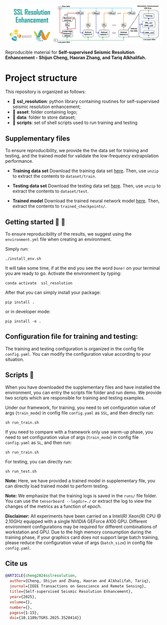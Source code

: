 ![LOGO](https://github.com/DeepWave-Kaust/SSL-Resolution-Enhancement/blob/main/asset/logo.jpg)

Reproducible material for **Self-supervised Seismic Resolution Enhancement - Shijun Cheng, Haoran Zhang, and Tariq Alkhalifah.**

# Project structure
This repository is organized as follows:

* :open_file_folder: **ssl_resolution**: python library containing routines for self-supervised seismic resolution enhancement;
* :open_file_folder: **asset**: folder containing logo;
* :open_file_folder: **data**: folder to store dataset;
* :open_file_folder: **scripts**: set of shell scripts used to run training and testing

## Supplementary files
To ensure reproducibility, we provide the the data set for training and testing, and the trained model for validate the low-frequency extrapolation performance. 

* **Training data set**
Download the training data set [here](https://kaust.sharepoint.com/:f:/r/sites/M365_Deepwave_Documents/Shared%20Documents/Restricted%20Area/DW0027/dataset/train?csf=1&web=1&e=BWxDFb). Then, use `unzip` to extract the contents to `dataset/train`.

* **Testing data set**
Download the testing data set [here](https://kaust.sharepoint.com/:f:/r/sites/M365_Deepwave_Documents/Shared%20Documents/Restricted%20Area/DW0027/dataset/test?csf=1&web=1&e=bOl78N). Then, use `unzip` to extract the contents to `dataset/test`.

* **Trained model**
Download the trained neural network model [here](https://kaust.sharepoint.com/:f:/r/sites/M365_Deepwave_Documents/Shared%20Documents/Restricted%20Area/DW0027?csf=1&web=1&e=MRsEhA). Then, extract the contents to `trained_checkpoints/`.

## Getting started :space_invader: :robot:
To ensure reproducibility of the results, we suggest using the `environment.yml` file when creating an environment.

Simply run:
```
./install_env.sh
```
It will take some time, if at the end you see the word `Done!` on your terminal you are ready to go. Activate the environment by typing:
```
conda activate  ssl_resolution
```

After that you can simply install your package:
```
pip install .
```
or in developer mode:
```
pip install -e .
```

## Configuration file for training and testing:
The training and testing configuration is organized in the config file `config.yaml`. You can modify the configuration value according to your situation.

## Scripts :page_facing_up:
When you have downloaded the supplementary files and have installed the environment, you can entry the scripts file folder and run demo. We provide two scripts which are responsible for training and testing examples.

Under our framework, for training, you need to set configuration value of args (`train_mode`) in config file `config.yaml` as `SSL`, and then directly run:
```
sh run_train.sh
```

If you need to compare with a framework only use warm-up phase, you need to set configuration value of args (`train_mode`) in config file `config.yaml` as `SL`, and then run:
```
sh run_train.sh
```

For testing, you can directly run:
```
sh run_test.sh
```
**Note:** Here, we have provided a trained model in supplementary file, you can directly load trained model to perform testing.

**Note:** We emphasize that the training logs is saved in the `runs/` file folder. You can use the `tensorboard --logdir=./` or extract the log to view the changes of the metrics as a function of epoch.

**Disclaimer:** All experiments have been carried on a Intel(R) Xeon(R) CPU @ 2.10GHz equipped with a single NVIDIA GEForce A100 GPU. Different environment 
configurations may be required for different combinations of workstation and GPU. Due to the high memory consumption during the training phase, if your graphics card does not support large batch training, please reduce the configuration value of args (`batch_size`) in config file `config.yaml`.

## Cite us
```bibtex
@ARTICLE{cheng2024sslresolution,
  author={Cheng, Shijun and Zhang, Haoran and Alkhalifah, Tariq},
  journal={IEEE Transactions on Geoscience and Remote Sensing}, 
  title={Self-supervised Seismic Resolution Enhancement}, 
  year={2025},
  volume={},
  number={},
  pages={1-15},
  doi={10.1109/TGRS.2025.3528414}}


